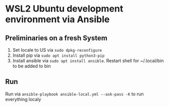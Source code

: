 # WSL2 Ubuntu development environment via Ansible
## Preliminaries on a fresh System
1. Set locale to US via `sudo dpkg-reconfigure`
2. Install pip via `sudo apt install python3-pip`
3. Install ansible via `sudo apt install ansible`. Restart shell for ~/.local/bin to be added to bin

## Run
Run via `ansible-playbook ansible-local.yml --ask-pass -K` to run everything localy

